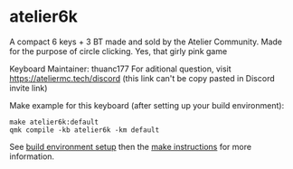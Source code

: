 atelier6k
===

A compact 6 keys + 3 BT made and sold by the Atelier Community. Made for the purpose of circle clicking. Yes, that girly pink game

Keyboard Maintainer: thuanc177
For aditional question, visit https://ateliermc.tech/discord (this link can't be copy pasted in Discord invite link)

Make example for this keyboard (after setting up your build environment):

    make atelier6k:default
    qmk compile -kb atelier6k -km default

See [build environment setup](https://docs.qmk.fm/#/getting_started_build_tools) then the [make instructions](https://docs.qmk.fm/#/getting_started_make_guide) for more information.